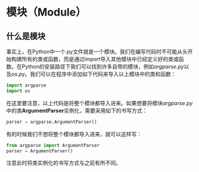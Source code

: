 # 模块（Module）

## 什么是模块

事实上，在Python中一个.py文件就是一个模块。我们在编写代码时不可能从头开始构建所有的类或函数，而是通过import导入其他模块中已经定义好的类或函数。在Python的安装路径下我们可以找到许多自带的模块，例如*argparse.py*以及*os.py*。我们可以在程序中添加如下代码来导入以上模块中的类和函数：

```python
import argparse
import os
```

在这里要注意，以上代码是将整个模块都导入进来。如果想要将模块*argparse.py*中的类**ArgumentParser**实例化，需要采用如下的书写方式：

```python
parser = argparse.ArgumentParser()
```

有的时候我们不想将整个模块都导入进来，就可以这样写：

```python
from argparse import ArgumentParser
parser = ArgumentParser()
```

注意此时将类实例化的书写方式与之前有所不同。


